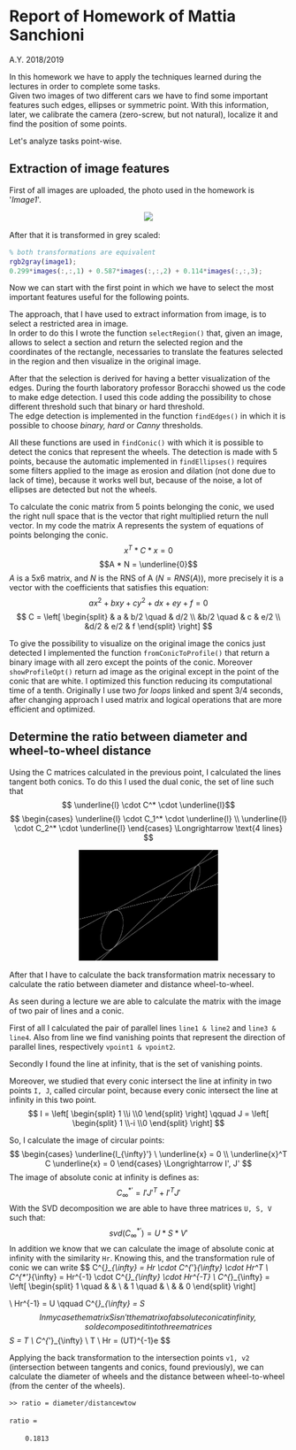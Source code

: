 # Report of Homework of Mattia Sanchioni
A.Y. 2018/2019


In this homework we have to apply the techniques learned during the lectures in order to complete some tasks.    
Given two images of two different cars we have to find some important features such edges, ellipses or symmetric point. With this information, later, we calibrate the camera (zero-screw, but not natural), localize it and find the position of some points.     

Let's analyze tasks point-wise.

## Extraction of image features
First of all images are uploaded, the photo used in the homework is '_Image1_'.

<div style="text-align: center"><img src=\Image1.jpeg style="text-align:center" height=309></div>

After that it is transformed in grey scaled:
```matlab
% both transformations are equivalent
rgb2gray(image1);
0.299*images(:,:,1) + 0.587*images(:,:,2) + 0.114*images(:,:,3);
```

Now we can start with the first point in which we have to select the most important features useful for the following points.

The approach, that I have used to extract information from image, is to select a restricted area in image.     
In order to do this I wrote the function `selectRegion()` that, given an image, allows to select a section and return the selected region and the coordinates of the rectangle, necessaries to translate the features selected in the region and then visualize in the original image.

After that the selection is derived for having a better visualization of the edges. During the fourth laboratory professor Boracchi showed us the code to make edge detection. I used this code adding the possibility to chose different threshold such that binary or hard threshold.     
The edge detection is implemented in the function `findEdges()` in which it is possible to choose *binary, hard* or *Canny* thresholds.

All these functions are used in `findConic()` with which it is possible to detect the conics that represent the wheels. The detection is made with 5 points, because the automatic implemented in `findEllipses()` requires some filters applied to the image as erosion and dilation (not done due to lack of time), because it works well but, because of the noise, a lot of ellipses are detected but not the wheels.

To calculate the conic matrix from 5 points belonging the conic, we used the right null space that is the vector that right multiplied return the null vector. In my code the matrix A represents the system of equations of points belonging the conic.
$$ x^T * C * x = 0 $$
$$A * N = \underline{0}$$
*A* is a 5x6 matrix, and *N* is the RNS of A ($N = RNS(A)$), more precisely it is a vector with the coefficients that satisfies this equation:
$$ax^2+ bxy + cy^2 + dx + ey + f = 0$$
$$
C = \left[
\begin{split}
& a &  b/2 \quad & d/2
\\
&b/2 \quad & c & e/2
\\
&d/2 & e/2 & f
\end{split}
\right]
$$



To give the possibility to visualize on the original image the conics just detected I implemented the function `fromConicToProfile()` that return a binary image with all zero except the points of the conic. Moreover `showProfileOpt()` return ad image as the original except in the point of the conic that are white. I optimized this function reducing its computational time of a tenth. Originally I use two *for loops* linked and spent 3/4 seconds, after changing approach I used matrix and logical operations that are more efficient and optimized.

## Determine the ratio between diameter and wheel-to-wheel distance
Using the C matrices calculated in the previous point, I calculated the lines tangent both conics. To do this I used the dual conic, the set of line such that  
$$ \underline{l} \cdot C^*  \cdot \underline{l}$$
$$
\begin{cases}
\underline{l} \cdot C_1^*  \cdot \underline{l}
\\
\underline{l} \cdot C_2^*  \cdot \underline{l}
\end{cases}
\Longrightarrow \text{4 lines}
$$

<div style="text-align: center"><img src=images\bitanget.png style="text-align:center" height=200></div>

After that I have to calculate the back transformation matrix necessary to calculate the ratio between diameter and distance wheel-to-wheel.

As seen during a lecture we are able to calculate the matrix with the image of two pair of lines and a conic.

First of all I calculated the pair of parallel lines `line1 & line2` and `line3 & line4`. Also from line we find vanishing points that represent the direction of parallel lines, respectively `vpoint1 & vpoint2`.

Secondly I found the line at infinity, that is the set of vanishing points.

Moreover, we studied that every conic intersect the line at infinity in two points `I, J`, called circular point, because every conic intersect the line at infinity in this two point.
$$
I =
\left[
\begin{split}
1
\\i
\\0
\end{split}
\right]
\qquad J =
\left[
\begin{split}
1
\\-i
\\0
\end{split}
\right]
$$

So, I calculate the image of circular points:
$$
\begin{cases}
\underline{l_{\infty}'} \ \underline{x} = 0
\\ \underline{x}^T C \underline{x} = 0
\end{cases}
\Longrightarrow I', J'
$$
The image of absolute conic at infinity is defines as:
$$
C^{*'}_{\infty} = I' J'^T + I'^T J'
$$
With the SVD decomposition we are able to have three matrices `U, S, V` such that:
$$
svd(C^{*'}_{\infty}) = U*S*V'
$$
In addition we know that we can calculate the image of absolute conic at infinity with the similarity `Hr`. Knowing this, and the transformation rule of conic we can write
$$
C^{*}_{\infty} = Hr \cdot C^{*'}_{\infty} \cdot Hr^T
\\
C^{*'}_{\infty} = Hr^{-1} \cdot C^{*}_{\infty} \cdot Hr^{-T}
\\
C^{*}_{\infty} =
\left[
\begin{split}
1 \quad &  &
\\ & 1 \quad &
\\ & & 0
\end{split}
\right]

\\
Hr^{-1} = U \qquad C^{*}_{\infty} = S
$$
In my case the matrix S isn't the matrix of absolute conic at infinity, so I decomposed it into three matrices
$$
S = T \ C^{*'}_{\infty} \ T
\\
Hr = (UT)^{-1}e
$$

Applying the back transformation to the intersection points `v1, v2` (intersection between tangents and conics, found previously), we can calculate the diameter of wheels and the distance between wheel-to-wheel (from the center of the wheels).
```
>> ratio = diameter/distancewtow

ratio =

    0.1813
```
